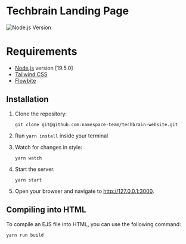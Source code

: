 # Techbrain Landing Page

![Node.js Version](https://img.shields.io/badge/node-19.5.0-brightgreen)
# Requirements

- [Node.js](https://nodejs.org/en/) version [19.5.0]
- [Tailwind CSS](https://tailwindcss.com/docs/installation)
- [Flowbite](https://flowbite.com/docs/getting-started/quickstart/)

## Installation

1. Clone the repository:
   ```shell
   git clone git@github.com:namespace-team/techbrain-website.git
   ```

2. Run `yarn install` inside your terminal

3. Watch for changes in style:
   ```shell
   yarn watch
   ```

4. Start the server.
   ```shell
   yarn start
   ```

5. Open your browser and navigate to http://127.0.0.1:3000.


## Compiling into HTML

To compile an EJS file into HTML, you can use the following command:

  ```shell
  yarn run build
  ```
